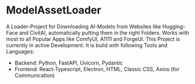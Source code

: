 # ModelAssetLoader
A Loader-Project for Downloading AI-Models from Websites like Hugging-Face and CivitAI, automatically putting them in the right Folders. Works with most to all Popular Apps like ComfyUI, A1111 and ForgeUI.
This Project is currently in active Development. It is build with following Tools and Languages:
- Backend: Python, FastAPI, Uvicorn, Pydantic
- Frontend: React-Typescript, Electron, HTML, Classic CSS, Axios (for Communication)
